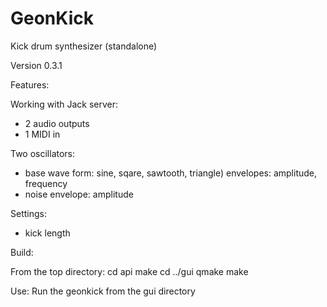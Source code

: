 # GeonKick
Kick drum synthesizer (standalone)

Version 0.3.1

Features:

Working with Jack server:

- 2 audio outputs
- 1 MIDI in

Two oscillators:
 - base
      wave form: sine, sqare, sawtooth, triangle)
      envelopes: amplitude, frequency
 - noise
      envelope: amplitude

Settings:
  - kick length

Build:

From the top directory:
cd api
make
cd ../gui
qmake
make

Use:
Run the geonkick from the gui directory
